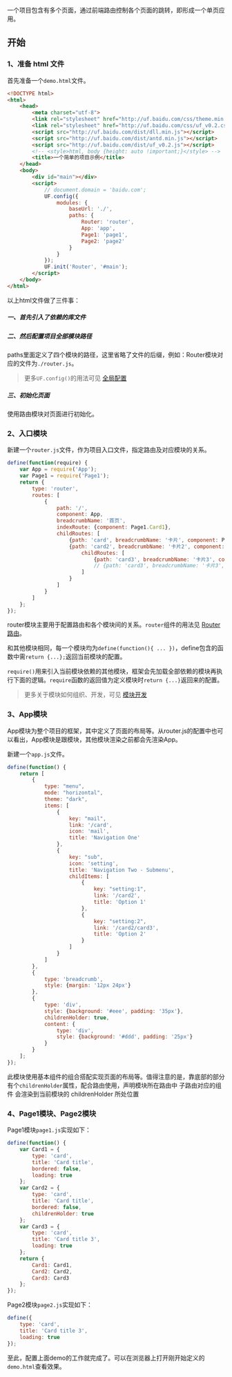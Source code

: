 一个项目包含有多个页面，通过前端路由控制各个页面的跳转，即形成一个单页应用。


## 开始


### 1、准备 html 文件

首先准备一个`demo.html`文件。

```html
<!DOCTYPE html>
<html>
    <head>
        <meta charset="utf-8">
        <link rel="stylesheet" href="http://uf.baidu.com/css/theme.min.css" />
        <link rel="stylesheet" href="http://uf.baidu.com/css/uf_v0.2.css" />
        <script src="http://uf.baidu.com/dist/dll.min.js"></script>
        <script src="http://uf.baidu.com/dist/antd.min.js"></script>
        <script src="http://uf.baidu.com/dist/uf_v0.2.js"></script>
        <!-- <style>html, body {height: auto !important;}</style> -->
        <title>一个简单的项目示例</title>
    </head>
    <body>
        <div id="main"></div>
        <script>
            // document.domain = 'baidu.com';
            UF.config({
                modules: {
                    baseUrl: './',
                    paths: {
                        Router: 'router',
                        App: 'app',
                        Page1: 'page1',
                        Page2: 'page2'
                    }
                }
            });
            UF.init('Router', '#main');
        </script>
    </body>
</html>
```
以上html文件做了三件事：  
##### 一、首先引入了依赖的库文件
##### 二、然后配置项目全部模块路径
paths里面定义了四个模块的路径，这里省略了文件的后缀，例如：Router模块对应的文件为`./router.js`。  
> 更多`UF.config()`的用法可见 [全局配置](#/Develop/Config)

##### 三、初始化页面
使用路由模块对页面进行初始化。


### 2、入口模块

新建一个`router.js`文件，作为项目入口文件，指定路由及对应模块的关系。

```javascript
define(function(require) {
    var App = require('App');
    var Page1 = require('Page1');
    return {
        type: 'router',
        routes: [
            {
                path: '/',
                component: App,
                breadcrumbName: '首页',
                indexRoute: {component: Page1.Card1},
                childRoutes: [
                    {path: 'card', breadcrumbName: '卡片', component: Page1.Card1},
                    {path: 'card2', breadcrumbName: '卡片2', component: Page1.Card2,
                        childRoutes: [
                            {path: 'card3', breadcrumbName: '卡片3', component: 'Page2'}
                            // {path: 'card3', breadcrumbName: '卡片3', component: Page1.Card3}
                        ]
                    }
                ]
            }
        ]
    };
});
```
router模块主要用于配置路由和各个模块间的关系。`router`组件的用法见 [Router 路由](#/General/Router)。

和其他模块相同，每一个模块均为`define(function(){ ... })`，define包含的函数中需`return {...};`返回当前模块的配置。

`require()`用来引入当前模块依赖的其他模块，框架会先加载全部依赖的模块再执行下面的逻辑。`require`函数的返回值为定义模块时`return {...}`返回来的配置。

> 更多关于模块如何组织、开发，可见 [模块开发](#/Develop/Modules)


### 3、App模块

App模块为整个项目的框架，其中定义了页面的布局等。从router.js的配置中也可以看出，App模块是跟模块，其他模块渲染之前都会先渲染App。

新建一个`app.js`文件。
```javascript
define(function() {
    return [
        {
            type: "menu",
            mode: "horizontal",
            theme: "dark",
            items: [
                {
                    key: "mail",
                    link: '/card',
                    icon: 'mail',
                    title: 'Navigation One'
                },
                {
                    key: "sub",
                    icon: 'setting',
                    title: 'Navigation Two - Submenu',
                    childItems: [
                        {
                            key: "setting:1",
                            link: '/card2',
                            title: 'Option 1'
                        },
                        {
                            key: "setting:2",
                            link: '/card2/card3',
                            title: 'Option 2'
                        }
                    ]
                }
            ]
        },
        {
            type: 'breadcrumb',
            style: {margin: '12px 24px'}
        },
        {
            type: 'div',
            style: {background: '#eee', padding: '35px'},
            childrenHolder: true,
            content: {
                type: 'div',
                style: {background: '#ddd', padding: '25px'}
            }
        }
    ];
});

```
此模块使用基本组件的组合搭配实现页面的布局等。值得注意的是，靠底部的部分有个`childrenHolder`属性，配合路由使用，声明模块所在路由中 子路由对应的组件 会渲染到当前模块的 childrenHolder 所处位置


### 4、Page1模块、Page2模块

Page1模块`page1.js`实现如下：

```javascript
define(function() {
    var Card1 = {
        type: 'card',
        title: 'Card title',
        bordered: false,
        loading: true
    };
    var Card2 = {
        type: 'card',
        title: 'Card title',
        bordered: false,
        childrenHolder: true
    };
    var Card3 = {
        type: 'card',
        title: 'Card title 3',
        loading: true
    };
    return {
        Card1: Card1,
        Card2: Card2,
        Card3: Card3
    };
});
```

Page2模块`page2.js`实现如下：

```javascript
define({
    type: 'card',
    title: 'Card title 3',
    loading: true
});
```

至此，配置上面demo的工作就完成了。可以在浏览器上打开刚开始定义的`demo.html`查看效果。

